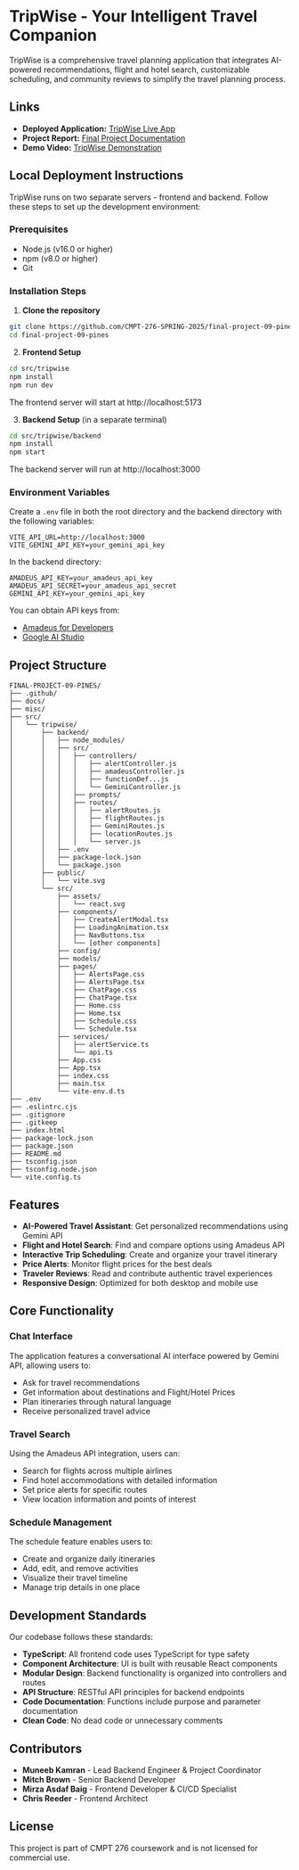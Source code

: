 # TripWise - Your Intelligent Travel Companion

TripWise is a comprehensive travel planning application that integrates AI-powered recommendations, flight and hotel search, customizable scheduling, and community reviews to simplify the travel planning process.

## Links

- **Deployed Application:** [TripWise Live App](https://final-project-09-pines-eoxv.vercel.app)
- **Project Report:** [Final Project Documentation](https://drive.google.com/file/d/1Q-UR3NwNcTSP6leLiAe2QVbQEQrsagXm/view?usp=share_link)
- **Demo Video:** [TripWise Demonstration](https://drive.google.com/file/d/1qU5IFAcN_1T8ti7Mi_DU4-sNDXgxsS4p/view?usp=sharing)

## Local Deployment Instructions

TripWise runs on two separate servers - frontend and backend. Follow these steps to set up the development environment:

### Prerequisites

- Node.js (v16.0 or higher)
- npm (v8.0 or higher)
- Git

### Installation Steps

1. **Clone the repository**

```bash
git clone https://github.com/CMPT-276-SPRING-2025/final-project-09-pines.git
cd final-project-09-pines
```

2. **Frontend Setup**

```bash
cd src/tripwise
npm install
npm run dev
```

The frontend server will start at http://localhost:5173

3. **Backend Setup** (in a separate terminal)

```bash
cd src/tripwise/backend
npm install
npm start
```

The backend server will run at http://localhost:3000

### Environment Variables

Create a `.env` file in both the root directory and the backend directory with the following variables:

```
VITE_API_URL=http://localhost:3000
VITE_GEMINI_API_KEY=your_gemini_api_key
```

In the backend directory:

```
AMADEUS_API_KEY=your_amadeus_api_key
AMADEUS_API_SECRET=your_amadeus_api_secret
GEMINI_API_KEY=your_gemini_api_key
```

You can obtain API keys from:
- [Amadeus for Developers](https://developers.amadeus.com/)
- [Google AI Studio](https://makersuite.google.com/app/apikey)

## Project Structure

```
FINAL-PROJECT-09-PINES/
├── .github/
├── docs/
├── misc/
├── src/
│   └── tripwise/
│       ├── backend/
│       │   ├── node_modules/
│       │   ├── src/
│       │   │   ├── controllers/
│       │   │   │   ├── alertController.js
│       │   │   │   ├── amadeusController.js
│       │   │   │   ├── functionDef...js
│       │   │   │   └── GeminiController.js
│       │   │   ├── prompts/
│       │   │   ├── routes/
│       │   │   │   ├── alertRoutes.js
│       │   │   │   ├── flightRoutes.js
│       │   │   │   ├── GeminiRoutes.js
│       │   │   │   ├── locationRoutes.js
│       │   │   │   └── server.js
│       │   ├── .env
│       │   ├── package-lock.json
│       │   └── package.json
│       ├── public/
│       │   └── vite.svg
│       └── src/
│           ├── assets/
│           │   └── react.svg
│           ├── components/
│           │   ├── CreateAlertModal.tsx
│           │   ├── LoadingAnimation.tsx
│           │   ├── NavButtons.tsx
│           │   └── [other components]
│           ├── config/
│           ├── models/
│           ├── pages/
│           │   ├── AlertsPage.css
│           │   ├── AlertsPage.tsx
│           │   ├── ChatPage.css
│           │   ├── ChatPage.tsx
│           │   ├── Home.css
│           │   ├── Home.tsx
│           │   ├── Schedule.css
│           │   └── Schedule.tsx
│           ├── services/
│           │   ├── alertService.ts
│           │   └── api.ts
│           ├── App.css
│           ├── App.tsx
│           ├── index.css
│           ├── main.tsx
│           └── vite-env.d.ts
├── .env
├── .eslintrc.cjs
├── .gitignore
├── .gitkeep
├── index.html
├── package-lock.json
├── package.json
├── README.md
├── tsconfig.json
├── tsconfig.node.json
└── vite.config.ts
```

## Features

- **AI-Powered Travel Assistant**: Get personalized recommendations using Gemini API
- **Flight and Hotel Search**: Find and compare options using Amadeus API
- **Interactive Trip Scheduling**: Create and organize your travel itinerary
- **Price Alerts**: Monitor flight prices for the best deals
- **Traveler Reviews**: Read and contribute authentic travel experiences
- **Responsive Design**: Optimized for both desktop and mobile use

## Core Functionality

### Chat Interface
The application features a conversational AI interface powered by Gemini API, allowing users to:
- Ask for travel recommendations
- Get information about destinations and Flight/Hotel Prices
- Plan itineraries through natural language
- Receive personalized travel advice

### Travel Search
Using the Amadeus API integration, users can:
- Search for flights across multiple airlines
- Find hotel accommodations with detailed information
- Set price alerts for specific routes
- View location information and points of interest

### Schedule Management
The schedule feature enables users to:
- Create and organize daily itineraries
- Add, edit, and remove activities
- Visualize their travel timeline
- Manage trip details in one place

## Development Standards

Our codebase follows these standards:

- **TypeScript**: All frontend code uses TypeScript for type safety
- **Component Architecture**: UI is built with reusable React components
- **Modular Design**: Backend functionality is organized into controllers and routes
- **API Structure**: RESTful API principles for backend endpoints
- **Code Documentation**: Functions include purpose and parameter documentation
- **Clean Code**: No dead code or unnecessary comments
  
## Contributors

- **Muneeb Kamran** - Lead Backend Engineer & Project Coordinator
- **Mitch Brown** - Senior Backend Developer
- **Mirza Asdaf Baig** - Frontend Developer & CI/CD Specialist
- **Chris Reeder** - Frontend Architect

## License

This project is part of CMPT 276 coursework and is not licensed for commercial use.
